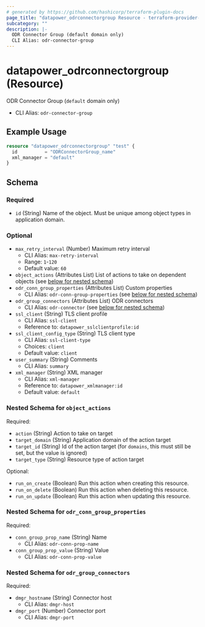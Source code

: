 ```yaml
---
# generated by https://github.com/hashicorp/terraform-plugin-docs
page_title: "datapower_odrconnectorgroup Resource - terraform-provider-datapower"
subcategory: ""
description: |-
  ODR Connector Group (default domain only)
  CLI Alias: odr-connector-group
---
```


# datapower_odrconnectorgroup (Resource)

ODR Connector Group (`default` domain only)
  - CLI Alias: `odr-connector-group`

## Example Usage

```terraform
resource "datapower_odrconnectorgroup" "test" {
  id          = "ODRConnectorGroup_name"
  xml_manager = "default"
}
```

<!-- schema generated by tfplugindocs -->
## Schema

### Required

- `id` (String) Name of the object. Must be unique among object types in application domain.

### Optional

- `max_retry_interval` (Number) Maximum retry interval
  - CLI Alias: `max-retry-interval`
  - Range: `1`-`120`
  - Default value: `60`
- `object_actions` (Attributes List) List of actions to take on dependent objects (see [below for nested schema](#nestedatt--object_actions))
- `odr_conn_group_properties` (Attributes List) Custom properties
  - CLI Alias: `odr-conn-group-properties` (see [below for nested schema](#nestedatt--odr_conn_group_properties))
- `odr_group_connectors` (Attributes List) ODR connectors
  - CLI Alias: `odr-connector` (see [below for nested schema](#nestedatt--odr_group_connectors))
- `ssl_client` (String) TLS client profile
  - CLI Alias: `ssl-client`
  - Reference to: `datapower_sslclientprofile:id`
- `ssl_client_config_type` (String) TLS client type
  - CLI Alias: `ssl-client-type`
  - Choices: `client`
  - Default value: `client`
- `user_summary` (String) Comments
  - CLI Alias: `summary`
- `xml_manager` (String) XML manager
  - CLI Alias: `xml-manager`
  - Reference to: `datapower_xmlmanager:id`
  - Default value: `default`

<a id="nestedatt--object_actions"></a>
### Nested Schema for `object_actions`

Required:

- `action` (String) Action to take on target
- `target_domain` (String) Application domain of the action target
- `target_id` (String) Id of the action target (for `domains`, this must still be set, but the value is ignored)
- `target_type` (String) Resource type of action target

Optional:

- `run_on_create` (Boolean) Run this action when creating this resource.
- `run_on_delete` (Boolean) Run this action when deleting this resource.
- `run_on_update` (Boolean) Run this action when updating this resource.


<a id="nestedatt--odr_conn_group_properties"></a>
### Nested Schema for `odr_conn_group_properties`

Required:

- `conn_group_prop_name` (String) Name
  - CLI Alias: `odr-conn-prop-name`
- `conn_group_prop_value` (String) Value
  - CLI Alias: `odr-conn-prop-value`


<a id="nestedatt--odr_group_connectors"></a>
### Nested Schema for `odr_group_connectors`

Required:

- `dmgr_hostname` (String) Connector host
  - CLI Alias: `dmgr-host`
- `dmgr_port` (Number) Connector port
  - CLI Alias: `dmgr-port`
